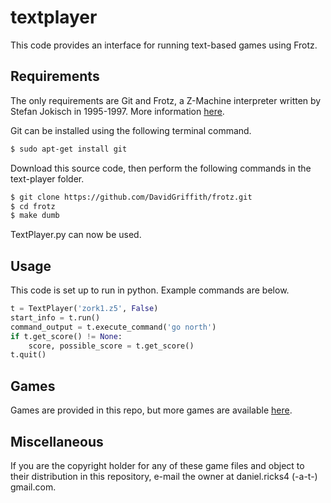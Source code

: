 
# textplayer

This code provides an interface for running text-based games using Frotz.

## Requirements

The only requirements are Git and Frotz, a Z-Machine interpreter written by Stefan Jokisch in 1995-1997. More information [here](http://frotz.sourceforge.net/).

Git can be installed using the following terminal command.

```bash
$ sudo apt-get install git
```

Download this source code, then perform the following commands in the text-player folder.

```bash
$ git clone https://github.com/DavidGriffith/frotz.git
$ cd frotz
$ make dumb
```

TextPlayer.py can now be used.

## Usage

This code is set up to run in python. Example commands are below.

```python
t = TextPlayer('zork1.z5', False)
start_info = t.run()
command_output = t.execute_command('go north')
if t.get_score() != None:
    score, possible_score = t.get_score()
t.quit()
```

## Games

Games are provided in this repo, but more games are available [here](http://www.ifarchive.org/indexes/if-archiveXgamesXzcode.html).

## Miscellaneous

If you are the copyright holder for any of these game files and object to their distribution in this repository, e-mail the owner at daniel.ricks4 (-a-t-) gmail.com.

